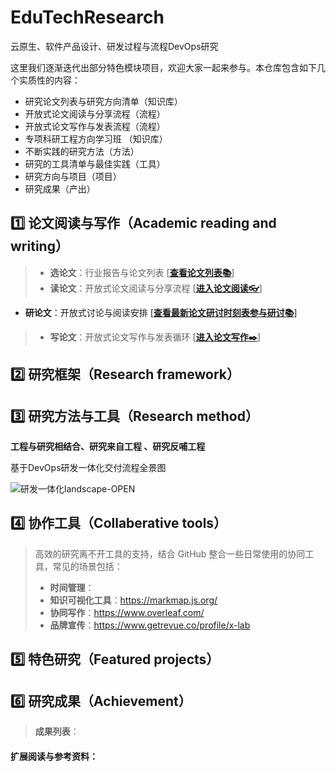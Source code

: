 # EduTechResearch
云原生、软件产品设计、研发过程与流程DevOps研究

这里我们逐渐迭代出部分特色模块项目，欢迎大家一起来参与。本仓库包含如下几个实质性的内容：
- 研究论文列表与研究方向清单（知识库）
- 开放式论文阅读与分享流程（流程）
- 开放式论文写作与发表流程（流程）
- 专项科研工程方向学习班 （知识库）
- 不断实践的研究方法（方法）
- 研究的工具清单与最佳实践（工具）
- 研究方向与项目（项目）
- 研究成果（产出）

## 1️⃣ **论文阅读与写作（Academic reading and writing）**


> - **选论文**：行业报告与论文列表 [[**查看论文列表📚**](https://github.com/OpenEduTech/EduTechResearch/blob/main/PaperList.md)]
> - **读论文**：开放式论文阅读与分享流程 [[**进入论文阅读👓**]( "论文阅读")]
- **研论文**：开放式讨论与阅读安排 [[**查看最新论文研讨时刻表参与研讨📚**](https://github.com/OpenEduTech/EduTechResearch/blob/main/agenda/%F0%9F%8D%812022-2023-Autumn-Term-DevOps-Seminar.md)]
> - **写论文**：开放式论文写作与发表循环 [[**进入论文写作✒️**]( "论文写作")]

## 2️⃣ **研究框架（Research framework）**


## 3️⃣ **研究方法与工具（Research method）**

  **工程与研究相结合、研究来自工程 、研究反哺工程**

  基于DevOps研发一体化交付流程全景图

 ![研发一体化landscape-OPEN](https://user-images.githubusercontent.com/31360564/189612763-c05617f8-19e9-478a-8f9f-b710ba76800c.jpg)


## 4️⃣ **协作工具（Collaberative tools）**

> 高效的研究离不开工具的支持，结合 GitHub 整合一些日常使用的协同工具，常见的场景包括：
> - **时间管理**：
> - **知识可视化工具**：https://markmap.js.org/
> - **协同写作**：https://www.overleaf.com/
> - **品牌宣传**：https://www.getrevue.co/profile/x-lab

## 5️⃣ **特色研究（Featured projects）**


## 6️⃣ **研究成果（Achievement）**

> **成果列表**：

#### 扩展阅读与参考资料：
